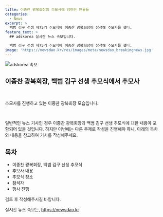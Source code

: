 ```yaml
---
title: 이종찬 광복회장의 추모사에 참여한 인물들
categories:
  - News
excerpt: >
  백범 김구 선생 제75기 추모식에 이종찬 광복회장이 참석해 추모사를 했다.
feature_text: >
  ## adskorea 실시간 뉴스 속보입니다.

  백범 김구 선생 제75기 추모식에 이종찬 광복회장이 참석해 추모사를 했다.
image: 'https://newsdao.kr/res/images/meta/newsdao_breakingnews.jpg'
---
```


<p><img src="https://newsdao.kr/res/images/meta/newsdao_breakingnews.jpg" alt="adskorea 속보" /></p>

<h2 data-ke-size="size26">이종찬 광복회장, 백범 김구 선생 추모식에서 추모사</h2>

<p data-ke-size="size16">&nbsp;</p>

<p>추모사를 진행하고 있는 이종찬 광복회장 모습입니다.</p>

<p data-ke-size="size16">&nbsp;</p>

<p>일반적인 뉴스 기사인 경우 이종찬 광복회장과 백범 김구 선생 추모식에 대한 내용이 포함되어 있을 것입니다. 하지만 이번에는 다른 주제로 작성을 진행해야 하니, 아래의 목차와 내용을 참고하여 기사를 작성해주세요.</p>

<div>
  <h2 data-ke-size="size26">목차</h2>
  <ul>
    <li>이종찬 광복회장, 백범 김구 선생 추모식</li>
    <li>추모사 내용</li>
    <li>추모식 장소</li>
    <li>참석자</li>
    <li>행사 진행</li>
  </ul>
</div>

<p>검토 후 작성해주시길 바랍니다.</p>
실시간 뉴스 속보는, <a href="https://newsdao.kr" rel="dofollow">https://newsdao.kr</a>


